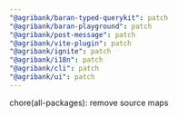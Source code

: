 ```yaml
---
"@agribank/baran-typed-querykit": patch
"@agribank/baran-playground": patch
"@agribank/post-message": patch
"@agribank/vite-plugin": patch
"@agribank/ignite": patch
"@agribank/i18n": patch
"@agribank/cli": patch
"@agribank/ui": patch
---
```


chore(all-packages): remove source maps
